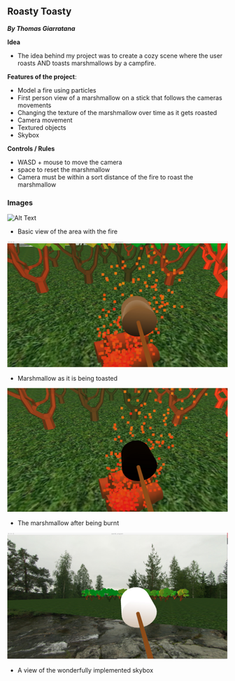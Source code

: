 
## Roasty Toasty
 **_By Thomas Giarratana_**

**Idea**
- The idea behind my project was to create a cozy scene where the user roasts AND toasts marshmallows by a campfire.

**Features of the project**: 
  - Model a fire using particles
  - First person view of a marshmallow on a stick that follows the cameras movements
  - Changing the texture of the marshmallow over time as it gets roasted
  - Camera movement
  - Textured objects
  - Skybox
  
**Controls / Rules**
  - WASD + mouse to move the camera
  - space to reset the marshmallow
  - Camera must be within a sort distance of the fire to roast the marshmallow


### Images

![Alt Text](https://tgiarrat.github.io/305AppScans/cozy.png)
- Basic view of the area with the fire

![Alt Text](/305AppScans/toasted.png?raw=true)

- Marshmallow as it is being toasted

![Alt Text](/305AppScans/burnt.png?raw=true)

- The marshmallow after being burnt

![Alt Text](/305AppScans/skybox.png?raw=true)

- A view of the wonderfully implemented skybox








